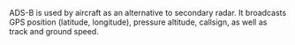 ADS-B is used by aircraft as an alternative to secondary radar. It broadcasts GPS position (latitude, longitude), pressure altitude, callsign, as well as track and ground speed.